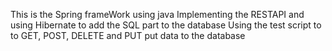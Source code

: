 This is the Spring frameWork using java 
  Implementing the RESTAPI and using Hibernate to add the SQL part to the database 
  Using the test script to to GET, POST, DELETE and PUT put data to the database

